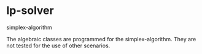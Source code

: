 # lp-solver
simplex-algorithm

The algebraic classes are programmed for the simplex-algorithm. They are not tested for the use of other scenarios.